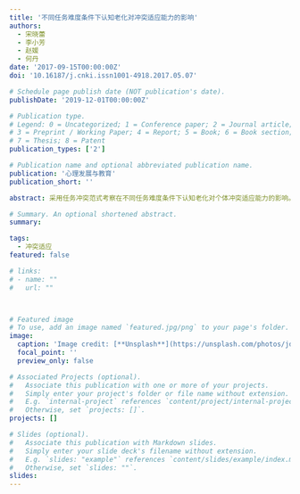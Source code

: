 ```yaml
---
title: '不同任务难度条件下认知老化对冲突适应能力的影响'
authors:
  - 宋晓蕾
  - 李小芳
  - 赵媛
  - 何丹
date: '2017-09-15T00:00:00Z'
doi: '10.16187/j.cnki.issn1001-4918.2017.05.07'

# Schedule page publish date (NOT publication's date).
publishDate: '2019-12-01T00:00:00Z'

# Publication type.
# Legend: 0 = Uncategorized; 1 = Conference paper; 2 = Journal article;
# 3 = Preprint / Working Paper; 4 = Report; 5 = Book; 6 = Book section;
# 7 = Thesis; 8 = Patent
publication_types: ['2']

# Publication name and optional abbreviated publication name.
publication: '心理发展与教育'
publication_short: ''

abstract: 采用任务冲突范式考察在不同任务难度条件下认知老化对个体冲突适应能力的影响。实验1采用经典Flanker任务考察在需要较少认知资源的低难度任务上,老年人与年轻人的冲突适应能力是否有差异;实验2则进一步采用Flanker与Simon任务的交叉整合任务,探讨在需要更多认知资源的高难度任务上,认知老化对冲突适应能力的影响。结果表明在低难度任务条件下,认知老化并未对冲突适应能力产生影响;而当冲突调控所需认知资源超出老化大脑最大代偿潜能时,老年人的冲突适应能力受损严重,认知老化会显著影响冲突适应能力。本研究最终支持了脑功能代偿说和资源限制理论。

# Summary. An optional shortened abstract.
summary: 

tags:
  - 冲突适应
featured: false

# links:
# - name: ""
#   url: ""



# Featured image
# To use, add an image named `featured.jpg/png` to your page's folder.
image:
  caption: 'Image credit: [**Unsplash**](https://unsplash.com/photos/jdD8gXaTZsc)'
  focal_point: ''
  preview_only: false

# Associated Projects (optional).
#   Associate this publication with one or more of your projects.
#   Simply enter your project's folder or file name without extension.
#   E.g. `internal-project` references `content/project/internal-project/index.md`.
#   Otherwise, set `projects: []`.
projects: []

# Slides (optional).
#   Associate this publication with Markdown slides.
#   Simply enter your slide deck's filename without extension.
#   E.g. `slides: "example"` references `content/slides/example/index.md`.
#   Otherwise, set `slides: ""`.
slides:
---
```



